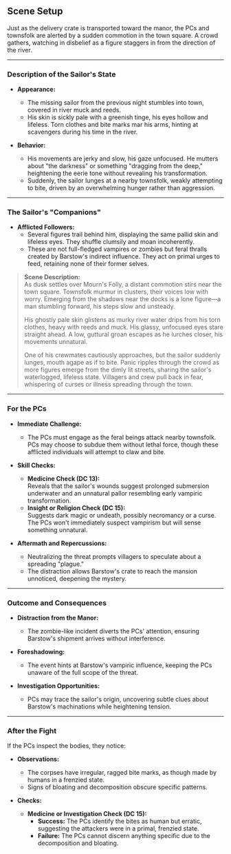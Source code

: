

## Scene Setup

Just as the delivery crate is transported toward the manor, the PCs and townsfolk are alerted by a sudden commotion in the town square. A crowd gathers, watching in disbelief as a figure staggers in from the direction of the river.

---

### Description of the Sailor's State

- **Appearance:**
  - The missing sailor from the previous night stumbles into town, covered in river muck and reeds.
  - His skin is sickly pale with a greenish tinge, his eyes hollow and lifeless. Torn clothes and bite marks mar his arms, hinting at scavengers during his time in the river.

- **Behavior:**
  - His movements are jerky and slow, his gaze unfocused. He mutters about "the darkness" or something "dragging from the deep," heightening the eerie tone without revealing his transformation.
  - Suddenly, the sailor lunges at a nearby townsfolk, weakly attempting to bite, driven by an overwhelming hunger rather than aggression.

---

### The Sailor's "Companions"

- **Afflicted Followers:**
  - Several figures trail behind him, displaying the same pallid skin and lifeless eyes. They shuffle clumsily and moan incoherently.
  - These are not full-fledged vampires or zombies but feral thralls created by Barstow's indirect influence. They act on primal urges to feed, retaining none of their former selves.

> **Scene Description:**  
> As dusk settles over Mourn's Folly, a distant commotion stirs near the town square. Townsfolk murmur in clusters, their voices low with worry. Emerging from the shadows near the docks is a lone figure—a man stumbling forward, his steps slow and unsteady.  
>  
> His ghostly pale skin glistens as murky river water drips from his torn clothes, heavy with reeds and muck. His glassy, unfocused eyes stare straight ahead. A low, guttural groan escapes as he lurches closer, his movements unnatural.  
>  
> One of his crewmates cautiously approaches, but the sailor suddenly lunges, mouth agape as if to bite. Panic ripples through the crowd as more figures emerge from the dimly lit streets, sharing the sailor's waterlogged, lifeless state. Villagers and crew pull back in fear, whispering of curses or illness spreading through the town.

---

### For the PCs

- **Immediate Challenge:**
  - The PCs must engage as the feral beings attack nearby townsfolk. PCs may choose to subdue them without lethal force, though these afflicted individuals will attempt to claw and bite.

- **Skill Checks:**
  - **Medicine Check (DC 13):**  
    Reveals that the sailor's wounds suggest prolonged submersion underwater and an unnatural pallor resembling early vampiric transformation.
  - **Insight or Religion Check (DC 15):**  
    Suggests dark magic or undeath, possibly necromancy or a curse. The PCs won't immediately suspect vampirism but will sense something unnatural.

- **Aftermath and Repercussions:**
  - Neutralizing the threat prompts villagers to speculate about a spreading "plague."  
  - The distraction allows Barstow's crate to reach the mansion unnoticed, deepening the mystery.

---

### Outcome and Consequences

- **Distraction from the Manor:**
  - The zombie-like incident diverts the PCs' attention, ensuring Barstow's shipment arrives without interference.

- **Foreshadowing:**
  - The event hints at Barstow's vampiric influence, keeping the PCs unaware of the full scope of the threat.

- **Investigation Opportunities:**
  - PCs may trace the sailor's origin, uncovering subtle clues about Barstow's machinations while heightening tension.

---

### After the Fight

If the PCs inspect the bodies, they notice:

- **Observations:**
  - The corpses have irregular, ragged bite marks, as though made by humans in a frenzied state.  
  - Signs of bloating and decomposition obscure specific patterns.

- **Checks:**
  - **Medicine or Investigation Check (DC 15):**
    - **Success:** The PCs identify the bites as human but erratic, suggesting the attackers were in a primal, frenzied state.
    - **Failure:** The PCs cannot discern anything specific due to the decomposition and bloating.

